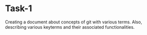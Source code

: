 # Task-1

Creating a document about concepts of git with various terms. Also, describing various keyterms and their associated functionalities.